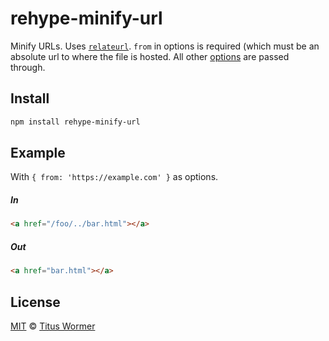 <!--This file is generated by `build-packages.js`-->

# rehype-minify-url

Minify URLs.  Uses [`relateurl`](https://www.npmjs.com/package/relateurl).
`from` in options is required (which must be an absolute url to
where the file is hosted.  All other [options](https://www.npmjs.com/package/relateurl#options)
are passed through.

## Install

```sh
npm install rehype-minify-url
```

## Example

With `{ from: 'https://example.com' }` as options.

##### In

```html
<a href="/foo/../bar.html"></a>
```

##### Out

```html
<a href="bar.html"></a>
```

## License

[MIT](https://github.com/rehypejs/rehype-minify/blob/master/license) © [Titus Wormer](http://wooorm.com)
